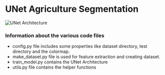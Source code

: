 # UNet Agriculture Segmentation

![UNet Architecture](/home/aryan/Aryan/projects/UNet-AgriSegmentation/model.png)
### Information about the various code files
* config.py file includes some properties like dataset directory, test directory and the colormap.
* make_dataset.py file is used for feature extraction and creating dataset.
* train_model.py contains the UNet Architecture
* utils.py file contains the helper functions

